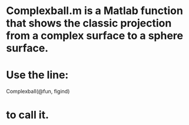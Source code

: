 # Complexball.m is a Matlab function that shows the classic projection from a complex surface to a sphere surface.
# Use the line:
Complexball(@fun, figind)
# to call it.

